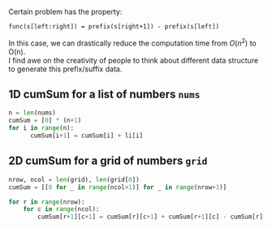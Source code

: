 Certain problem has the property:    
```
func(s[left:right]) = prefix(s[right+1]) - prefix(s[left])
```
In this case, we can drastically reduce the computation time from $O(n^2)$ to O(n).   
I find awe on the creativity of people to think about different data structure to generate this prefix/suffix data.


## 1D cumSum for a list of numbers `nums`

```python
n = len(nums)
cumSum = [0] * (n+1)
for i in range(n):
      cumSum[i+1] = cumSum[i] + li[i]
```

## 2D cumSum for a grid of numbers `grid`

```python
nrow, ncol = len(grid), len(grid[0])
cumSum = [[0 for _ in range(ncol+1)] for _ in range(nrow+1)]

for r in range(nrow):
    for c in range(ncol):
        cumSum[r+1][c+1] = cumSum[r][c+1] + cumSum[r+1][c] - cumSum[r][c] + grid[r][c]


```
